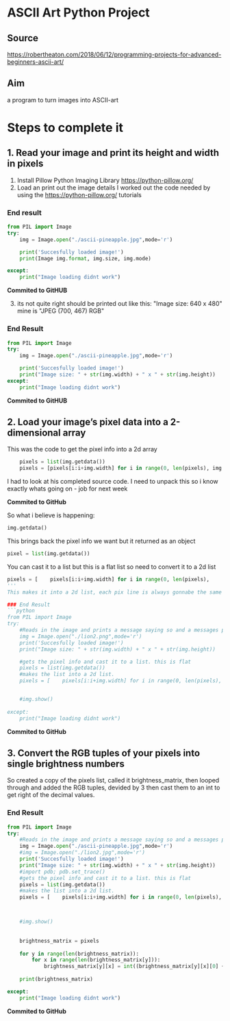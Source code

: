 # ASCII Art Python Project

## Source 
https://robertheaton.com/2018/06/12/programming-projects-for-advanced-beginners-ascii-art/

## Aim
a program to turn images into ASCII-art


# Steps to complete it
## 1. Read your image and print its height and width in pixels

1. Install Pillow Python Imaging Library
https://python-pillow.org/
2. Load an print out the image details 
I worked out the code needed by using the https://python-pillow.org/ tutorials

### End result
```python
from PIL import Image
try:
    img = Image.open("./ascii-pineapple.jpg",mode='r')

    print('Succesfully loaded image!')
    print(Image img.format, img.size, img.mode)

except:
    print("Image loading didnt work")
```

**Commited to GitHUB**

3. its not quite right should be printed out like this: "Image size: 640 x 480" mine is "JPEG (700, 467) RGB"

### End Result
```python
from PIL import Image
try:
    img = Image.open("./ascii-pineapple.jpg",mode='r')

    print('Succesfully loaded image!')
    print("Image size: " + str(img.width) + " x " + str(img.height))
except:
    print("Image loading didnt work")
```
**Commited to GitHUB**

## 2. Load your image’s pixel data into a 2-dimensional array
This was the code to get the pixel info into a 2d array
```python
    pixels = list(img.getdata())
    pixels = [pixels[i:i+img.width] for i in range(0, len(pixels), img.width)]
```
I had to look at his completed source code.  I need to unpack this so i know exactly whats going on - job for next week

**Commited to GitHub**

So what i believe is happening:
```python
img.getdata()  
```

This brings back the pixel info we want but it returned as an object

```python
pixel = list(img.getdata())  
```
You can cast it to a list but this is a flat list so need to convert it to a 2d list 
```python
pixels = [    pixels[i:i+img.width] for i in range(0, len(pixels),          img.width)]
'''
This makes it into a 2d list, each pix line is always gonnabe the same lenght (img.width). so this then loops throught and 'cuts' the long list of pixs everytime it his the width value.

### End Result
```python
from PIL import Image
try:
    #Reads in the image and prints a message saying so and a messages printing the image size
    img = Image.open("./lion2.png",mode='r')
    print('Succesfully loaded image!')
    print("Image size: " + str(img.width) + " x " + str(img.height))

    #gets the pixel info and cast it to a list. this is flat
    pixels = list(img.getdata())
    #makes the list into a 2d list.
    pixels = [    pixels[i:i+img.width] for i in range(0, len(pixels),          img.width)]


    #img.show()
    
except:
    print("Image loading didnt work")
```

**Commited to GitHub**

## 3. Convert the RGB tuples of your pixels into single brightness numbers

So created a copy of the pixels list, called it brightness_matrix, then looped through and added the RGB tuples, devided by 3 then cast them to an int to get right of the decimal values.

### End Result
```python
from PIL import Image
try:
    #Reads in the image and prints a message saying so and a messages printing the image size
    img = Image.open("./ascii-pineapple.jpg",mode='r')
    #img = Image.open("./lion2.jpg",mode='r')
    print('Succesfully loaded image!')
    print("Image size: " + str(img.width) + " x " + str(img.height))
    #import pdb; pdb.set_trace()
    #gets the pixel info and cast it to a list. this is flat
    pixels = list(img.getdata())
    #makes the list into a 2d list.
    pixels = [    pixels[i:i+img.width] for i in range(0, len(pixels),          img.width)]



    #img.show()
  
    
    brightness_matrix = pixels
      
    for y in range(len(brightness_matrix)):
        for x in range(len(brightness_matrix[y])):
            brightness_matrix[y][x] = int((brightness_matrix[y][x][0] + brightness_matrix[y][x][1] + brightness_matrix[y][x][2]) / 3)
        
    print(brightness_matrix)

except:
    print("Image loading didnt work")
 ```
 **Commited to GitHub**